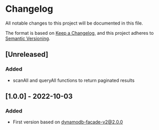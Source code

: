# Changelog
All notable changes to this project will be documented in this file.

The format is based on [Keep a Changelog](https://keepachangelog.com/en/1.0.0/),
and this project adheres to [Semantic Versioning](https://semver.org/spec/v2.0.0.html).

## [Unreleased]

### Added
- scanAll and queryAll functions to return paginated results

## [1.0.0] - 2022-10-03
### Added
- First version based on dynamodb-facade-v2@2.0.0
